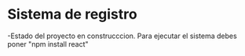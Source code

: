 <h1>Sistema de registro</h1>
-Estado del proyecto en construcccion.
Para ejecutar el sistema debes poner
"npm install react"

